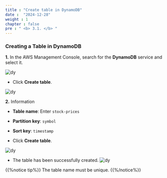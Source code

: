 ```yaml
---
title : "Create table in DynamoDB"
date :  "2024-12-28"
weight : 1
chapter : false
pre : " <b> 3.1. </b> "
---
```


### Creating a Table in DynamoDB

**1.** In the AWS Management Console, search for the **DynamoDB** service and select it.

![dy](https://vuthibichngoc.github.io/workshop_awsfcj_2024/images/3.connect/3.1.1.png)

- Click **Create table**.

![dy](https://vuthibichngoc.github.io/workshop_awsfcj_2024/images/3.connect/3.1.4.png)

**2.** Information

- **Table name**: Enter `stock-prices`
- **Partition key**: `symbol`
- **Sort key**: `timestamp`

- Click **Create table**.

![dy](https://vuthibichngoc.github.io/workshop_awsfcj_2024/images/3.connect/3.1.2.png)

- The table has been successfully created.
![dy](https://vuthibichngoc.github.io/workshop_awsfcj_2024/images/3.connect/3.1.3.png)

{{%notice tip%}}
The table name must be unique.
{{%/notice%}}